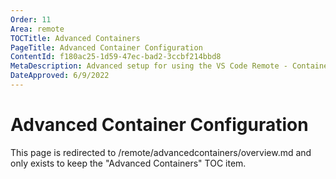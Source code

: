 ```yaml
---
Order: 11
Area: remote
TOCTitle: Advanced Containers
PageTitle: Advanced Container Configuration
ContentId: f180ac25-1d59-47ec-bad2-3ccbf214bbd8
MetaDescription: Advanced setup for using the VS Code Remote - Containers extension
DateApproved: 6/9/2022
---
```

# Advanced Container Configuration

This page is redirected to /remote/advancedcontainers/overview.md and only exists to keep the "Advanced Containers" TOC item.

